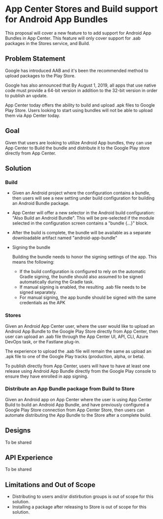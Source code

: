 # App Center Stores and Build support for Android App Bundles
	
This proposal will cover a new feature to to add support for Android App Bundles in App Center.
This feature will only cover support for .aab packages in the Stores service, and Build.
	
## Problem Statement
	
Google has introduced AAB and it's been the recommended method to upload packages to the Play Store.

Google has also announced that By August 1, 2019, all apps that use native code must provide a 64-bit version in addition to the 32-bit version in order to publish an update. 

App Center today offers the ability to build and upload .apk files to Google Play Store. Users looking to start using bundles will not be able to upload them via App Center today.
   
## Goal
Given that users are looking to utilize Android App bundles, they can use App Center to Build the bundle and distribute it to the Google Play store directly from App Center.
	
## Solution
	
### Build
* Given an Android project where the configuration contains a bundle, then users will see a new setting under build configuration for building an Android Bundle package.

* App Center will offer a new selector in the Android build configuration: "Also Build an Android Bundle".
This will be pre-selected if the module selected in the configuration screen contains a "bundle {...}" block.

* After the build is complete, the bundle will be available as a separate downloadable artifact named "android-app-bundle"

* Signing the bundle

    Building the bundle needs to honor the signing settings of the app. This means the following:
    - If the build configuration is configured to rely on the automatic Gradle signing, the bundle should also assumed to be signed automatically during the Gradle task.
    - If manual signing is enabled, the resulting .aab file needs to be signed separately.
    - For manual signing, the app bundle should be signed with the same credentials as the APK
    
### Stores

Given an Android App Center user, where the user would like to upload an Android App Bundle to the Google Play Store directly from App Center, then user can upload an .aab file through the App Center UI, API, CLI, Azure DevOps task, or the Fastlane plug-in.

The experience to upload the .aab file will remain the same as upload an .apk file to one of the Google Play tracks (production, alpha, or beta).

To publish directly from App Center, users will have to have at least one release using Android App Bundle directly from the Google Play console to ensure they have enrolled in app signing.

### Distribute an App Bundle package from Build to Store

Given an Android app on App Center where the user is using App Center Build to build an Android App Bundle, and have previously configured a Google Play Store connection from App Center Store, then users can automate distributing the App Bundle to the Store after a complete build.

## Designs
	
To be shared
	
## API Experience
	
To be shared
	
## Limitations and Out of Scope
	
* Distributing to users and/or distirbution groups is out of scope for this solution.
* Installing a package after releasing to Store is out of scope for this solution.